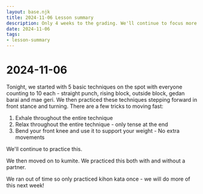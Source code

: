 ```yaml
---
layout: base.njk
title: 2024-11-06 Lesson summary
description: Only 4 weeks to the grading. We'll continue to focus more on the grading syllabus from now on. Tonight we practiced the 9th kyu grading syllabus
date: 2024-11-06
tags: 
- lesson-summary
---
```

# 2024-11-06

Tonight, we started with 5 basic techniques on the spot with everyone counting to 10 each - straight punch, rising block, outside block, gedan barai and mae geri. We then practiced these techniques stepping forward in front stance and turning. There are a few tricks to moving fast:

1. Exhale throughout the entire technique
1. Relax throughout the entire technique - only tense at the end
1. Bend your front knee and use it to support your weight - No extra movements

We'll continue to practice this.

We then moved on to kumite. We practiced this both with and without a partner.

We ran out of time so only practiced kihon kata once - we will do more of this next week!


